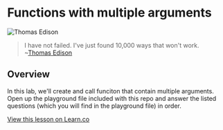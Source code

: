 # Functions with multiple arguments

![Thomas Edison](http://i.imgur.com/x32qPpU.jpg?1)
> I have not failed. I've just found 10,000 ways that won't work. ~[Thomas Edison](https://en.wikipedia.org/wiki/Thomas_Edison)

## Overview

In this lab, we'll create and call funciton that contain multiple arguments. Open up the playground file included with this repo and answer the listed questions (which you will find in the playground file) in order. 


<a href='https://learn.co/lessons/FunctionArgLab' data-visibility='hidden'>View this lesson on Learn.co</a>
